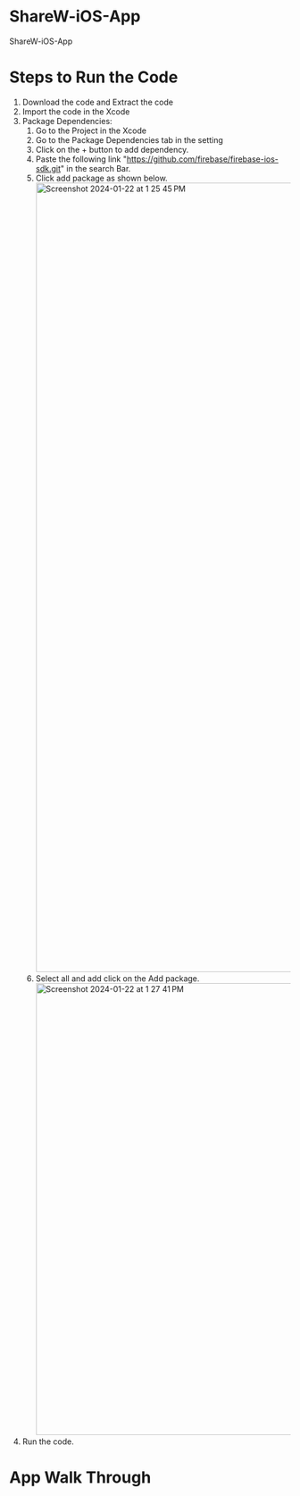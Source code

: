 # ShareW-iOS-App
 ShareW-iOS-App

# Steps to Run the Code

 1. Download the code and Extract the code
 2. Import the code in the Xcode
 3. Package Dependencies:
    1. Go to the Project in the Xcode
    2. Go to the Package Dependencies tab in the setting
    3. Click on the + button to add dependency.
    4. Paste the following link "https://github.com/firebase/firebase-ios-sdk.git" in the search Bar.
    5. Click add package as shown below.
       <img width="1413" alt="Screenshot 2024-01-22 at 1 25 45 PM" src="https://github.com/TejaPotturi-code/ShareW-App/assets/156860928/62dbfaf7-9423-422b-b44b-d2f9e3bab99c">
    6. Select all and add click on the Add package.
       <img width="809" alt="Screenshot 2024-01-22 at 1 27 41 PM" src="https://github.com/TejaPotturi-code/ShareW-App/assets/156860928/8926dcc2-09ae-4e1b-b1d5-1e812527898b">
 4. Run the code.

# App Walk Through

    
